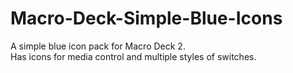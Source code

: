 # Macro-Deck-Simple-Blue-Icons
A simple blue icon pack for Macro Deck 2.<br/>
Has icons for media control and multiple styles of switches.<br/>
